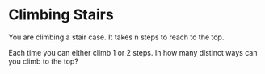 # Climbing Stairs

You are climbing a stair case. It takes n steps to reach to the top.  

Each time you can either climb 1 or 2 steps. In how many distinct ways can you climb to the top?  





